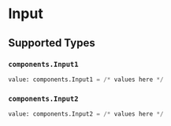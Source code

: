 # Input


## Supported Types

### `components.Input1`

```python
value: components.Input1 = /* values here */
```

### `components.Input2`

```python
value: components.Input2 = /* values here */
```


